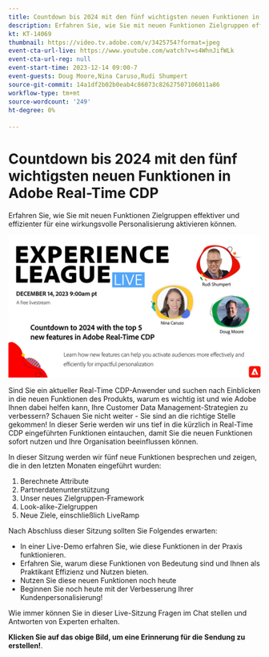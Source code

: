 ```yaml
---
title: Countdown bis 2024 mit den fünf wichtigsten neuen Funktionen in Adobe Real-Time CDP
description: Erfahren Sie, wie Sie mit neuen Funktionen Zielgruppen effektiver und effizienter für eine wirkungsvolle Personalisierung aktivieren können.
kt: KT-14069
thumbnail: https://video.tv.adobe.com/v/3425754?format=jpeg
event-cta-url-live: https://www.youtube.com/watch?v=s4WhnJifWLk
event-cta-url-reg: null
event-start-time: 2023-12-14 09:00-7
event-guests: Doug Moore,Nina Caruso,Rudi Shumpert
source-git-commit: 14a1df2b02b0eab4c86073c82627507106011a86
workflow-type: tm+mt
source-wordcount: '249'
ht-degree: 0%

---
```


# Countdown bis 2024 mit den fünf wichtigsten neuen Funktionen in Adobe Real-Time CDP

Erfahren Sie, wie Sie mit neuen Funktionen Zielgruppen effektiver und effizienter für eine wirkungsvolle Personalisierung aktivieren können.

[![14. Dezember 2023 L LIVE](assets/Dec14_exl_live_banner_web_1920_WebBanner.png)](https://www.youtube.com/watch?v=s4WhnJifWLk)

Sind Sie ein aktueller Real-Time CDP-Anwender und suchen nach Einblicken in die neuen Funktionen des Produkts, warum es wichtig ist und wie Adobe Ihnen dabei helfen kann, Ihre Customer Data Management-Strategien zu verbessern? Schauen Sie nicht weiter - Sie sind an die richtige Stelle gekommen! In dieser Serie werden wir uns tief in die kürzlich in Real-Time CDP eingeführten Funktionen eintauchen, damit Sie die neuen Funktionen sofort nutzen und Ihre Organisation beeinflussen können.

In dieser Sitzung werden wir fünf neue Funktionen besprechen und zeigen, die in den letzten Monaten eingeführt wurden:

1. Berechnete Attribute
2. Partnerdatenunterstützung
3. Unser neues Zielgruppen-Framework
4. Look-alike-Zielgruppen
5. Neue Ziele, einschließlich LiveRamp

Nach Abschluss dieser Sitzung sollten Sie Folgendes erwarten:

* In einer Live-Demo erfahren Sie, wie diese Funktionen in der Praxis funktionieren.
* Erfahren Sie, warum diese Funktionen von Bedeutung sind und Ihnen als Praktikant Effizienz und Nutzen bieten.
* Nutzen Sie diese neuen Funktionen noch heute
* Beginnen Sie noch heute mit der Verbesserung Ihrer Kundenpersonalisierung!

Wie immer können Sie in dieser Live-Sitzung Fragen im Chat stellen und Antworten von Experten erhalten.

**Klicken Sie auf das obige Bild, um eine Erinnerung für die Sendung zu erstellen!**.
